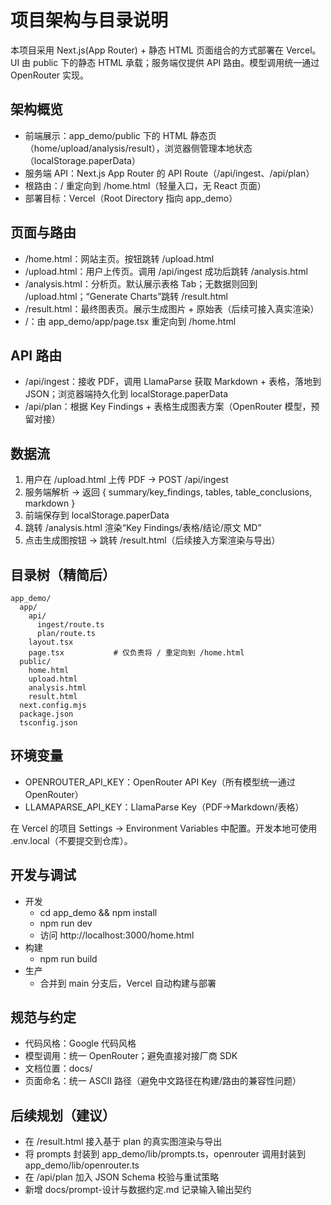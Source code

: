 # 项目架构与目录说明

本项目采用 Next.js(App Router) + 静态 HTML 页面组合的方式部署在 Vercel。UI 由 public 下的静态 HTML 承载；服务端仅提供 API 路由。模型调用统一通过 OpenRouter 实现。

## 架构概览

- 前端展示：app_demo/public 下的 HTML 静态页（home/upload/analysis/result），浏览器侧管理本地状态（localStorage.paperData）
- 服务端 API：Next.js App Router 的 API Route（/api/ingest、/api/plan）
- 根路由：/ 重定向到 /home.html（轻量入口，无 React 页面）
- 部署目标：Vercel（Root Directory 指向 app_demo）

## 页面与路由

- /home.html：网站主页。按钮跳转 /upload.html
- /upload.html：用户上传页。调用 /api/ingest 成功后跳转 /analysis.html
- /analysis.html：分析页。默认展示表格 Tab；无数据则回到 /upload.html；“Generate Charts”跳转 /result.html
- /result.html：最终图表页。展示生成图片 + 原始表（后续可接入真实渲染）
- /：由 app_demo/app/page.tsx 重定向到 /home.html

## API 路由

- /api/ingest：接收 PDF，调用 LlamaParse 获取 Markdown + 表格，落地到 JSON；浏览器端持久化到 localStorage.paperData
- /api/plan：根据 Key Findings + 表格生成图表方案（OpenRouter 模型，预留对接）

## 数据流

1) 用户在 /upload.html 上传 PDF → POST /api/ingest
2) 服务端解析 → 返回 { summary/key_findings, tables, table_conclusions, markdown }
3) 前端保存到 localStorage.paperData
4) 跳转 /analysis.html 渲染“Key Findings/表格/结论/原文 MD”
5) 点击生成图按钮 → 跳转 /result.html（后续接入方案渲染与导出）

## 目录树（精简后）

```
app_demo/
  app/
    api/
      ingest/route.ts
      plan/route.ts
    layout.tsx
    page.tsx           # 仅负责将 / 重定向到 /home.html
  public/
    home.html
    upload.html
    analysis.html
    result.html
  next.config.mjs
  package.json
  tsconfig.json

```

## 环境变量

- OPENROUTER_API_KEY：OpenRouter API Key（所有模型统一通过 OpenRouter）
- LLAMAPARSE_API_KEY：LlamaParse Key（PDF→Markdown/表格）

在 Vercel 的项目 Settings → Environment Variables 中配置。开发本地可使用 .env.local（不要提交到仓库）。

## 开发与调试

- 开发
  - cd app_demo && npm install
  - npm run dev
  - 访问 http://localhost:3000/home.html
- 构建
  - npm run build
- 生产
  - 合并到 main 分支后，Vercel 自动构建与部署

## 规范与约定

- 代码风格：Google 代码风格
- 模型调用：统一 OpenRouter；避免直接对接厂商 SDK
- 文档位置：docs/
- 页面命名：统一 ASCII 路径（避免中文路径在构建/路由的兼容性问题）

## 后续规划（建议）

- 在 /result.html 接入基于 plan 的真实图渲染与导出
- 将 prompts 封装到 app_demo/lib/prompts.ts，openrouter 调用封装到 app_demo/lib/openrouter.ts
- 在 /api/plan 加入 JSON Schema 校验与重试策略
- 新增 docs/prompt-设计与数据约定.md 记录输入输出契约
